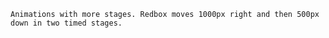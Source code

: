 ``Animations with more stages. Redbox moves 1000px right and then 500px down in two timed stages.``

